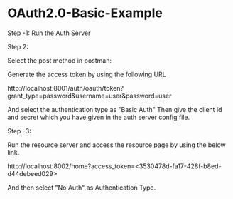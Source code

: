 # OAuth2.0-Basic-Example

Step -1:
Run the Auth Server

Step 2:

Select the post method in postman:

Generate the access token by using the following URL

http://localhost:8001/auth/oauth/token?grant_type=password&username=user&password=user

And select the authentication type as "Basic Auth"
Then give the client id and secret which you have given in the auth server config file.

Step -3:

Run  the resource server and access the resource page by using the below link.

http://localhost:8002/home?access_token=<3530478d-fa17-428f-b8ed-d44debeed029>

And then select "No Auth" as Authentication Type.


